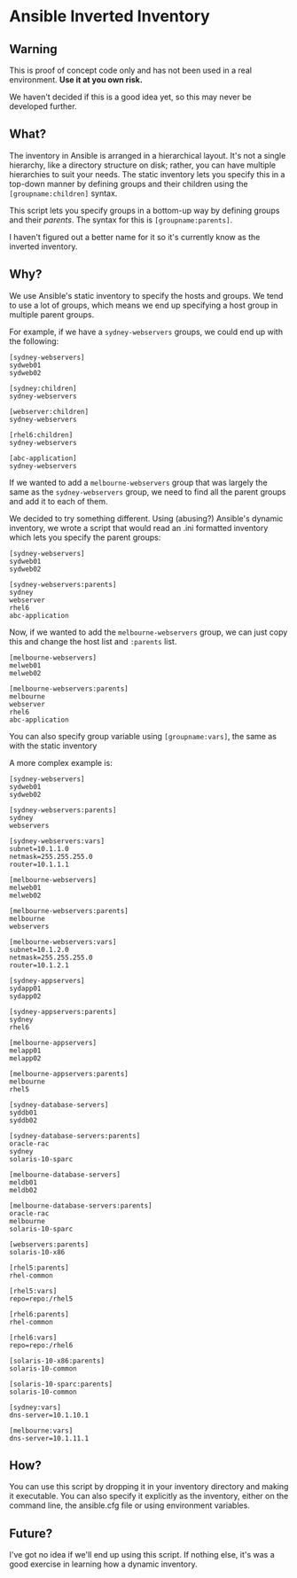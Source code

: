 # Ansible Inverted Inventory

## Warning

This is proof of concept code only and has not been used in a real environment. __Use it at you own risk.__

We haven't decided if this is a good idea yet, so this may never be developed further.

## What?

The inventory in Ansible is arranged in a hierarchical layout. It's not a single hierarchy, like a directory structure on disk;
rather, you can have multiple hierarchies to suit your needs. The static inventory lets you specify this in a top-down manner by
defining groups and their children using the `[groupname:children]` syntax.

This script lets you specify groups in a bottom-up way by defining groups and their _parents_. The syntax for this is `[groupname:parents]`.

I haven't figured out a better name for it so it's currently know as the inverted inventory.

## Why?

We use Ansible's static inventory to specify the hosts and groups. We tend to use a lot of groups, which means we
end up specifying a host group in multiple parent groups.

For example, if we have a `sydney-webservers` groups, we could end up with the following:

```
[sydney-webservers]
sydweb01
sydweb02

[sydney:children]
sydney-webservers

[webserver:children]
sydney-webservers

[rhel6:children]
sydney-webservers

[abc-application]
sydney-webservers
```
If we wanted to add a `melbourne-webservers` group that was largely the same as the `sydney-webservers` group, we need to find all the parent groups and add it to each of them.

We decided to try something different. Using (abusing?) Ansible's dynamic inventory, we wrote a script that would read an .ini formatted inventory which lets you specify the parent groups:

```
[sydney-webservers]
sydweb01
sydweb02

[sydney-webservers:parents]
sydney
webserver
rhel6
abc-application
```
Now, if we wanted to add the `melbourne-webservers` group, we can just copy this and change the host list and `:parents` list.

```
[melbourne-webservers]
melweb01
melweb02

[melbourne-webservers:parents]
melbourne
webserver
rhel6
abc-application
```

You can also specify group variable using `[groupname:vars]`, the same as with the static inventory

A more complex example is:

```
[sydney-webservers]
sydweb01
sydweb02

[sydney-webservers:parents]
sydney
webservers

[sydney-webservers:vars]
subnet=10.1.1.0
netmask=255.255.255.0
router=10.1.1.1
    
[melbourne-webservers]
melweb01
melweb02

[melbourne-webservers:parents]
melbourne
webservers

[melbourne-webservers:vars]
subnet=10.1.2.0
netmask=255.255.255.0
router=10.1.2.1
    
[sydney-appservers]
sydapp01
sydapp02

[sydney-appservers:parents]
sydney
rhel6
    
[melbourne-appservers]
melapp01
melapp02

[melbourne-appservers:parents]
melbourne
rhel5
    
[sydney-database-servers]
syddb01
syddb02

[sydney-database-servers:parents]
oracle-rac
sydney
solaris-10-sparc
    
[melbourne-database-servers]
meldb01
meldb02

[melbourne-database-servers:parents]
oracle-rac
melbourne
solaris-10-sparc
    
[webservers:parents]
solaris-10-x86
    
[rhel5:parents]
rhel-common
  
[rhel5:vars]
repo=repo:/rhel5
    
[rhel6:parents]
rhel-common

[rhel6:vars]
repo=repo:/rhel6
    
[solaris-10-x86:parents]
solaris-10-common

[solaris-10-sparc:parents]
solaris-10-common

[sydney:vars]
dns-server=10.1.10.1

[melbourne:vars]
dns-server=10.1.11.1
```

## How?

You can use this script by dropping it in your inventory directory and making it executable. You can also specify it explicitly as the inventory, either on the command line, the ansible.cfg file or using environment variables.

## Future? ##

I've got no idea if we'll end up using this script. If nothing else, it's was a good exercise in learning how a dynamic inventory.